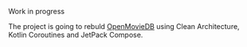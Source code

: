 Work in progress

The project is going to rebuld [OpenMovieDB](https://github.com/AntonShapovalov/Open-Movie-DB) using Clean Architecture, Kotlin Coroutines and JetPack Compose.

